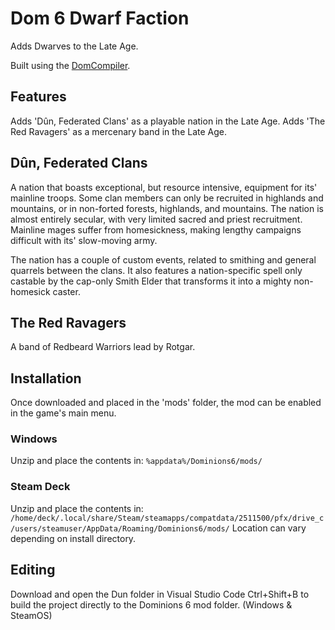 # Dom 6 Dwarf Faction
Adds Dwarves to the Late Age.

Built using the [DomCompiler](https://github.com/Ryxali/DomCompiler).

## Features
Adds 'Dûn, Federated Clans' as a playable nation in the Late Age.
Adds 'The Red Ravagers' as a mercenary band in the Late Age.

## Dûn, Federated Clans
A nation that boasts exceptional, but resource intensive, equipment for its' mainline troops. Some clan members can only be recruited in highlands and mountains, or in non-forted forests, highlands, and mountains.
The nation is almost entirely secular, with very limited sacred and priest recruitment.
Mainline mages suffer from homesickness, making lengthy campaigns difficult with its' slow-moving army.

The nation has a couple of custom events, related to smithing and general quarrels between the clans. It also features a nation-specific spell only castable by the cap-only Smith Elder that transforms it into a mighty non-homesick caster.

## The Red Ravagers
A band of Redbeard Warriors lead by Rotgar.

## Installation
Once downloaded and placed in the 'mods' folder, the mod can be enabled in the game's main menu.
### Windows
Unzip and place the contents in:
`%appdata%/Dominions6/mods/`
### Steam Deck
Unzip and place the contents in:
`/home/deck/.local/share/Steam/steamapps/compatdata/2511500/pfx/drive_c/users/steamuser/AppData/Roaming/Dominions6/mods/`
Location can vary depending on install directory.

## Editing
Download and open the Dun folder in Visual Studio Code
Ctrl+Shift+B to build the project directly to the Dominions 6 mod folder. (Windows & SteamOS)